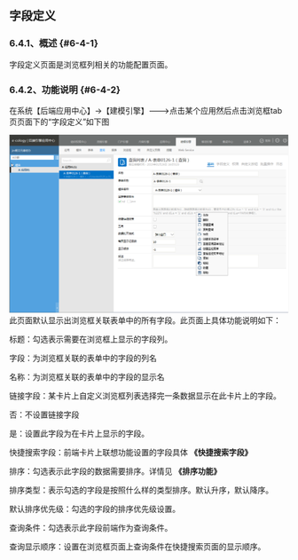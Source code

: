 ## 字段定义

### ****6.4.1、概述**** {#6-4-1}

字段定义页面是浏览框列相关的功能配置页面。

### ****6.4.2、功能说明**** {#6-4-2}

在系统【后端应用中心】→【建模引擎】---&gt;点击某个应用然后点击浏览框tab页页面下的“字段定义”如下图

![E:\重要文件备份\ecology正式系统知识树图片(余海群提供)\20042\images\1406330](../assets/ezhong_yao_wen_jian_bei_4efd5c_ecology_zheng_shi_xi_tong_zhi_shi_shu_tu_724728_yu_hai_qun_ti_4f9b295c_2.png)此页面默认显示出浏览框关联表单中的所有字段。此页面上具体功能说明如下：

标题：勾选表示需要在浏览框上显示的字段列。

字段：为浏览框关联的表单中的字段的列名

名称：为浏览框关联的表单中的字段的显示名

链接字段：某卡片上自定义浏览框列表选择完一条数据显示在此卡片上的字段。

   否：不设置链接字段

   是：设置此字段为在卡片上显示的字段。

快捷搜索字段：前端卡片上联想功能设置的字段具体 **《快捷搜索字段》**

排序：勾选表示此字段的数据需要排序。详情见 **《排序功能》**

排序类型：表示勾选的字段是按照什么样的类型排序。默认升序，默认降序。

默认排序优先级：勾选的字段的排序优先级设置。

查询条件：勾选表示此字段前端作为查询条件。

查询显示顺序：设置在浏览框页面上查询条件在快捷搜索页面的显示顺序。